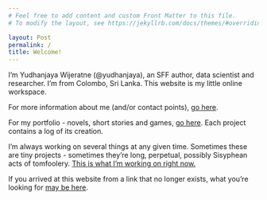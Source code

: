 ```yaml
---
# Feel free to add content and custom Front Matter to this file.
# To modify the layout, see https://jekyllrb.com/docs/themes/#overriding-theme-defaults

layout: Post
permalink: /
title: Welcome!
---
```



I’m Yudhanjaya Wijeratne (@yudhanjaya), an SFF author, data scientist and researcher. I’m from Colombo, Sri Lanka. This website is my little online workspace.

For more information about me (and/or contact points), [go here](https://yudhanjaya.com/About-19b8a480e41740f9abbfb35ce7dafc3b?pvs=21).

For my portfolio - novels, short stories and games, [go here](https://yudhanjaya.com/Portfolio-a2d98a3e00cf4c9898a3e6568474088d?pvs=21). Each project contains a log of its creation.

I’m always working on several things at any given time. Sometimes these are tiny projects - sometimes they’re long, perpetual, possibly Sisyphean acts of tomfoolery. [This is what I’m working on right now.](https://yudhanjaya.com/Projects-570c4d8ac7164d768eb19a0cb95f4078?pvs=21)

If you arrived at this website from a link that no longer exists, what you’re looking for [may be here](https://yudhanjaya.com/Essays-Notes-Detritus-62468a1a5cd44908b65a4452801bd989?pvs=21).
